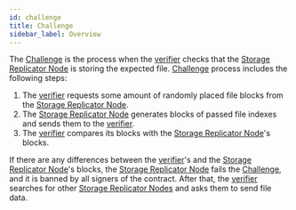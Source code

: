 ```yaml
---
id: challenge
title: Challenge
sidebar_label: Overview
---
```


The [Challenge](challenge.md) is the process when the [verifier](../roles/replicator.md) checks that the [Storage Replicator Node](../roles/replicator.md) is storing the expected file. [Challenge](challenge.md) process includes the following steps:

1. The [verifier](../roles/replicator.md) requests some amount of randomly placed file blocks from the [Storage Replicator Node](../roles/replicator.md).
2. The [Storage Replicator Node](../roles/replicator.md) generates blocks of passed file indexes and sends them to the [verifier](../roles/replicator.md).
3. The [verifier](../roles/replicator.md) compares its blocks with the [Storage Replicator Node](../roles/replicator.md)'s blocks.

If there are any differences between the [verifier](../roles/replicator.md)'s and the [Storage Replicator Node](../roles/replicator.md)'s blocks, the [Storage Replicator Node](../roles/replicator.md) fails the [Challenge](challenge.md), and it is banned by all signers of the contract. After that, the [verifier](../roles/replicator.md) searches for other [Storage Replicator Nodes](../roles/replicator.md) and asks them to send file data.